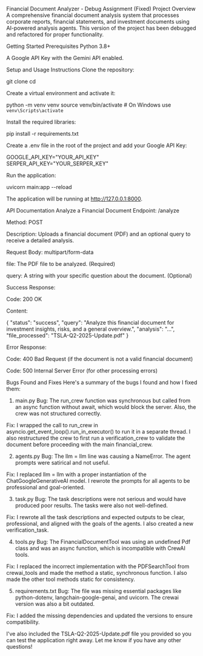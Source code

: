Financial Document Analyzer - Debug Assignment (Fixed)
Project Overview
A comprehensive financial document analysis system that processes corporate reports, financial statements, and investment documents using AI-powered analysis agents. This version of the project has been debugged and refactored for proper functionality.

Getting Started
Prerequisites
Python 3.8+

A Google API Key with the Gemini API enabled.

Setup and Usage Instructions
Clone the repository:

git clone <your-repo-link>
cd <your-repo-name>

Create a virtual environment and activate it:

python -m venv venv
source venv/bin/activate  # On Windows use `venv\Scripts\activate`

Install the required libraries:

pip install -r requirements.txt

Create a .env file in the root of the project and add your Google API Key:

GOOGLE_API_KEY="YOUR_API_KEY"
SERPER_API_KEY="YOUR_SERPER_KEY"

Run the application:

uvicorn main:app --reload

The application will be running at http://127.0.0.1:8000.

API Documentation
Analyze a Financial Document
Endpoint: /analyze

Method: POST

Description: Uploads a financial document (PDF) and an optional query to receive a detailed analysis.

Request Body: multipart/form-data

file: The PDF file to be analyzed. (Required)

query: A string with your specific question about the document. (Optional)

Success Response:

Code: 200 OK

Content:

{
  "status": "success",
  "query": "Analyze this financial document for investment insights, risks, and a general overview.",
  "analysis": "...",
  "file_processed": "TSLA-Q2-2025-Update.pdf"
}

Error Response:

Code: 400 Bad Request (if the document is not a valid financial document)

Code: 500 Internal Server Error (for other processing errors)

Bugs Found and Fixes
Here's a summary of the bugs I found and how I fixed them:

1. main.py
Bug: The run_crew function was synchronous but called from an async function without await, which would block the server. Also, the crew was not structured correctly.

Fix: I wrapped the call to run_crew in asyncio.get_event_loop().run_in_executor() to run it in a separate thread. I also restructured the crew to first run a verification_crew to validate the document before proceeding with the main financial_crew.

2. agents.py
Bug: The llm = llm line was causing a NameError. The agent prompts were satirical and not useful.

Fix: I replaced llm = llm with a proper instantiation of the ChatGoogleGenerativeAI model. I rewrote the prompts for all agents to be professional and goal-oriented.

3. task.py
Bug: The task descriptions were not serious and would have produced poor results. The tasks were also not well-defined.

Fix: I rewrote all the task descriptions and expected outputs to be clear, professional, and aligned with the goals of the agents. I also created a new verification_task.

4. tools.py
Bug: The FinancialDocumentTool was using an undefined Pdf class and was an async function, which is incompatible with CrewAI tools.

Fix: I replaced the incorrect implementation with the PDFSearchTool from crewai_tools and made the method a static, synchronous function. I also made the other tool methods static for consistency.

5. requirements.txt
Bug: The file was missing essential packages like python-dotenv, langchain-google-genai, and uvicorn. The crewai version was also a bit outdated.

Fix: I added the missing dependencies and updated the versions to ensure compatibility.

I've also included the TSLA-Q2-2025-Update.pdf file you provided so you can test the application right away. Let me know if you have any other questions!
